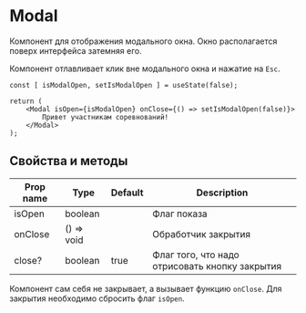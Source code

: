 # Modal
Компонент для отображения модального окна. Окно располагается поверх интерфейса затемняя его.

Компонент отлавливает клик вне модального окна и нажатие на `Esc`.

```tsx
const [ isModalOpen, setIsModalOpen ] = useState(false);

return (
    <Modal isOpen={isModalOpen} onClose={() => setIsModalOpen(false)}>
        Привет участникам соревнований!
    </Modal>
);
```

## Свойства и методы
|Prop name|Type|Default|Description|
|---------|----|-------|-----------|
|isOpen|boolean||Флаг показа|
|onClose|() => void||Обработчик закрытия|
|close?|boolean|true|Флаг того, что надо отрисовать кнопку закрытия|

Компонент сам себя не закрывает, а вызывает функцию `onClose`. Для закрытия необходимо сбросить флаг `isOpen`.
